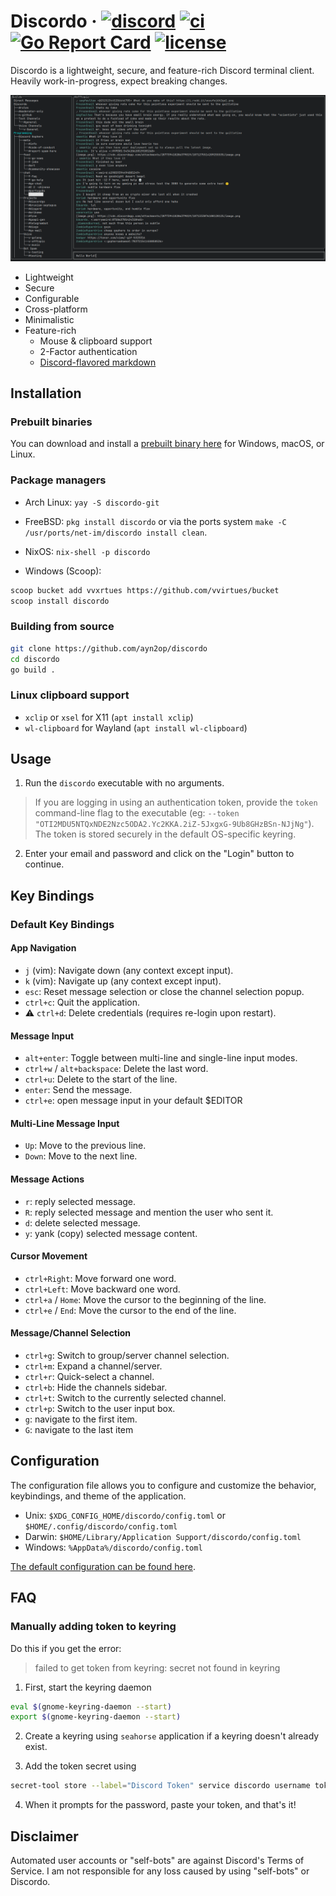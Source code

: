 # Discordo &middot; [![discord](https://img.shields.io/discord/1297292231299956788?color=5865F2&logo=discord&logoColor=white)](https://discord.com/invite/VzF9UFn2aB) [![ci](https://github.com/ayn2op/discordo/actions/workflows/ci.yml/badge.svg)](https://github.com/ayn2op/discordo/actions/workflows/ci.yml) [![Go Report Card](https://goreportcard.com/badge/github.com/ayn2op/discordo)](https://goreportcard.com/report/github.com/ayn2op/discordo) [![license](https://img.shields.io/github/license/ayn2op/discordo?logo=github)](https://github.com/ayn2op/discordo/blob/master/LICENSE)

Discordo is a lightweight, secure, and feature-rich Discord terminal client. Heavily work-in-progress, expect breaking changes.

![Preview](.github/preview.png)

- Lightweight
- Secure
- Configurable
- Cross-platform
- Minimalistic
- Feature-rich
  - Mouse & clipboard support
  - 2-Factor authentication
  - [Discord-flavored markdown](https://support.discord.com/hc/en-us/articles/210298617-Markdown-Text-101-Chat-Formatting-Bold-Italic-Underline-)

## Installation

### Prebuilt binaries

You can download and install a [prebuilt binary here](https://nightly.link/ayn2op/discordo/workflows/ci/main) for Windows, macOS, or Linux.

### Package managers

- Arch Linux: `yay -S discordo-git`
- FreeBSD: `pkg install discordo` or via the ports system `make -C /usr/ports/net-im/discordo install clean`.
- NixOS: `nix-shell -p discordo`

- Windows (Scoop):

```sh
scoop bucket add vvxrtues https://github.com/vvirtues/bucket
scoop install discordo
```

### Building from source

```bash
git clone https://github.com/ayn2op/discordo
cd discordo
go build .
```

### Linux clipboard support

- `xclip` or `xsel` for X11 (`apt install xclip`)
- `wl-clipboard` for Wayland (`apt install wl-clipboard`)

## Usage

1. Run the `discordo` executable with no arguments.

> If you are logging in using an authentication token, provide the `token` command-line flag to the executable (eg: `--token "OTI2MDU5NTQxNDE2Nzc5ODA2.Yc2KKA.2iZ-5JxgxG-9Ub8GHzBSn-NJjNg"`). The token is stored securely in the default OS-specific keyring.

2. Enter your email and password and click on the "Login" button to continue.


## Key Bindings

### Default Key Bindings

#### App Navigation
- `j` (vim): Navigate down (any context except input).  
- `k` (vim): Navigate up (any context except input).  
- `esc`: Reset message selection or close the channel selection popup.  
- `ctrl+c`: Quit the application.  
- ⚠️ `ctrl+d`: Delete credentials (requires re-login upon restart).  

#### Message Input

- `alt+enter`: Toggle between multi-line and single-line input modes.  
- `ctrl+w` / `alt+backspace`: Delete the last word.  
- `ctrl+u`: Delete to the start of the line.  
- `enter`: Send the message.
- `ctrl+e`: open message input in your default $EDITOR

#### Multi-Line Message Input
- `Up`: Move to the previous line.  
- `Down`: Move to the next line.

#### Message Actions

- `r`: reply selected message.
- `R`: reply selected message and mention the user who sent it.
- `d`: delete selected message.
- `y`: yank (copy) selected message content.

#### Cursor Movement
- `ctrl+Right`: Move forward one word.  
- `ctrl+Left`: Move backward one word.  
- `ctrl+a` / `Home`: Move the cursor to the beginning of the line.  
- `ctrl+e` / `End`: Move the cursor to the end of the line.  

#### Message/Channel Selection
- `ctrl+g`: Switch to group/server channel selection.  
- `ctrl+m`: Expand a channel/server.  
- `ctrl+r`: Quick-select a channel.  
- `ctrl+b`: Hide the channels sidebar.  
- `ctrl+t`: Switch to the currently selected channel.  
- `ctrl+p`: Switch to the user input box.
- `g`: navigate to the first item.
- `G`: navigate to the last item

## Configuration

The configuration file allows you to configure and customize the behavior, keybindings, and theme of the application.

- Unix: `$XDG_CONFIG_HOME/discordo/config.toml` or `$HOME/.config/discordo/config.toml`
- Darwin: `$HOME/Library/Application Support/discordo/config.toml`
- Windows: `%AppData%/discordo/config.toml`

[The default configuration can be found here](./internal/config/config.go).


## FAQ

### Manually adding token to keyring

Do this if you get the error:
>failed to get token from keyring: secret not found in keyring

1. First, start the keyring daemon
```bash
eval $(gnome-keyring-daemon --start)
export $(gnome-keyring-daemon --start)
```

2. Create a keyring using `seahorse` application if a keyring doesn't already exist.
   
3. Add the token secret using
```bash
secret-tool store --label="Discord Token" service discordo username token
```

4. When it prompts for the password, paste your token, and that's it!


## Disclaimer

Automated user accounts or "self-bots" are against Discord's Terms of Service. I am not responsible for any loss caused by using "self-bots" or Discordo.
